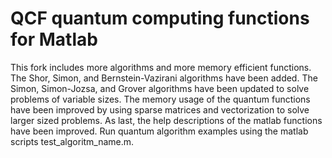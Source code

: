 # QCF quantum computing functions for Matlab

This fork includes more algorithms and more memory efficient functions. The Shor, Simon, and Bernstein-Vazirani algorithms have been added. The Simon, Simon-Jozsa, and Grover algorithms have been updated to solve problems of variable sizes. The memory usage of the quantum functions have been improved by using sparse matrices and vectorization to solve larger sized problems. As last, the help descriptions of the matlab functions have been improved. Run quantum algorithm examples using the matlab scripts test_algoritm_name.m.
